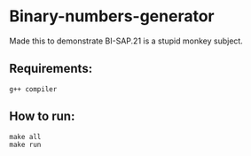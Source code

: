 # Binary-numbers-generator

Made this to demonstrate BI-SAP.21 is a stupid monkey subject.
## Requirements:
    g++ compiler
## How to run:
```
make all
make run
```